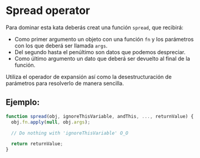 # Spread operator

Para dominar esta kata deberás creat una función  `spread`, que recibirá:
  - Como primer argumento un objeto con una función `fn` y los parámetros con los que deberá ser llamada `args`.
  - Del segundo hasta el penúltimo son datos que podemos despreciar.
  - Como último argumento un dato que deberá ser devuelto al final de la función.

Utiliza el operador de expansión así como la desestructuración de parámetros para resolverlo de manera sencilla.

## Ejemplo:

```javascript
function spread(obj, ignoreThisVariable, andThis, ..., returnValue) {
  obj.fn.apply(null, obj.args);

  // Do nothing with 'ignoreThisVariable' O_O

  return returnValue;
}
```
